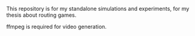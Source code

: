 This repository is for my standalone simulations and experiments, 
for my thesis about routing games.

ffmpeg is required for video generation.